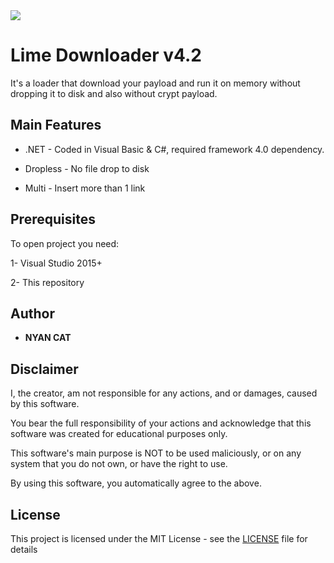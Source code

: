 
<img src="https://i.imgur.com/azClWYY.png">

# Lime Downloader v4.2

It's a loader that download your payload and run it on memory without dropping it to disk and also without crypt payload.

## Main Features

* .NET - Coded in Visual Basic & C#, required framework 4.0 dependency.
 
* Dropless - No file drop to disk

* Multi - Insert more than 1 link
 
## Prerequisites

To open project you need:

1- Visual Studio 2015+

2- This repository

## Author

* **NYAN CAT** 

## Disclaimer

I, the creator, am not responsible for any actions, and or damages, caused by this software.

You bear the full responsibility of your actions and acknowledge that this software was created for educational purposes only.

This software's main purpose is NOT to be used maliciously, or on any system that you do not own, or have the right to use.

By using this software, you automatically agree to the above.

## License

This project is licensed under the MIT License - see the [LICENSE](/LICENSE) file for details
